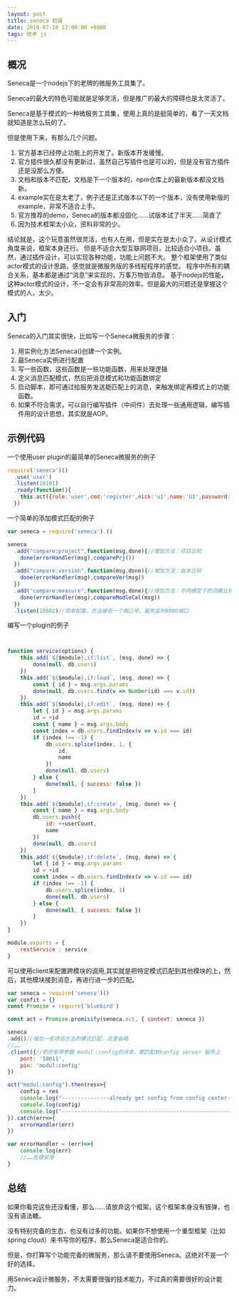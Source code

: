 ```yaml
---
layout: post
title: seneca 初探
date: 2019-07-18 12:00:00 +0800
tags: 技术 js
---
```


## 概况

Seneca是一个nodejs下的老牌的微服务工具集了。

Seneca的最大的特色可能就是足够灵活，但是推广的最大的障碍也是太灵活了。

Seneca是基于模式的一种微服务工具集，使用上真的是挺简单的，看了一天文档就知道是怎么玩的了。

但是使用下来，有那么几个问题。

1. 官方基本已经停止功能上的开发了。新版本开发缓慢。
2. 官方插件很久都没有更新过，虽然自己写插件也是可以的，但是没有官方插件还是没那么方便。
3. 文档和版本不匹配，文档是下一个版本的，npm仓库上的最新版本都没文档新。
4. example实在是太老了，例子还是正式版本以下的一个版本，没有使用新版的example，非常不适合上手。
5. 官方推荐的demo，Seneca的版本都没固化……试版本试了半天……简直了
6. 因为技术框架太小众，资料非常的少。

结论就是，这个玩意虽然很灵活，也有人在用，但是实在是太小众了。从设计模式角度来说，框架本身还行。
但是不适合大型互联网项目，比较适合小项目。虽然，通过插件设计，可以实现各种功能，功能上问题不大。
整个框架使用了类似actor模式的设计思路，感觉就是微服务版的多线程程序的感觉。
程序中所有的耦合关系，基本都是通过“消息”来实现的，万事万物皆消息。
基于nodejs的性能，这种actor模式的设计，不一定会有非常高的效率。但是最大的问题还是掌握这个模式的人，太少。

## 入门

Seneca的入门其实很快，比如写一个Seneca微服务的步骤：

1. 用实例化方法Seneca()创建一个实例。
2. 最Seneca实例进行配置
3. 写一些函数，这些函数是一些功能函数，用来处理逻辑
4. 定义消息匹配模式，然后把消息模式和功能函数绑定
5. 启动脚本，即可通过给服务发送能匹配上的消息，来触发绑定再模式上的功能函数。
6. 如果不符合需求，可以自行编写插件（中间件）去处理一些通用逻辑，编写插件用的设计思想，其实就是AOP。

## 示例代码

一个使用user plugin的最简单的Seneca微服务的例子

```js
require('seneca')()
  .use('user')
  .listen(10101)
  .ready(function(){
    this.act({role:'user',cmd:'register',nick:'u1',name:'U1',password:'u1'})
  })
```

一个简单的添加模式匹配的例子

```js
var seneca = require('seneca').()

seneca
  .add("compare:project",function(msg,done){//增加方法：项目比较
    done(errorHandler(msg),comparePrj())
  })
  .add("compare:version",function(msg,done){//增加方法：版本比较
    done(errorHandler(msg),compareVer(msg))
  })
  .add("compare:measure",function(msg,done){//增加方法：不同模型下的测算比较
    done(errorHandler(msg),compareModleCal(msg))
  })
  .listen(10502)//简单配置，方法接收一个端口号，服务监听9000端口
```

编写一个plugin的例子

```js


function service(options) {
    this.add(`${$module},if:list`, (msg, done) => {
        done(null, db.users)
    })
    this.add(`${$module},if:load`, (msg, done) => {
        const { id } = msg.args.params
        done(null, db.users.find(v => Number(id) === v.id))
    })
    this.add(`${$module},if:edit`, (msg, done) => {
        let { id } = msg.args.params
        id = +id
        const { name } = msg.args.body
        const index = db.users.findIndex(v => v.id === id)
        if (index !== -1) {
            db.users.splice(index, 1, {
                id,
                name
            })
            done(null, db.users)
        } else {
            done(null, { success: false })
        }
    })
    this.add(`${$module},if:create`, (msg, done) => {
        const { name } = msg.args.body
        db.users.push({
            id: ++userCount,
            name
        })
        done(null, db.users)
    })
    this.add(`${$module},if:delete`, (msg, done) => {
        let { id } = msg.args.params
        id = +id
        const index = db.users.findIndex(v => v.id === id)
        if (index !== -1) {
            db.users.splice(index, 1)
            done(null, db.users)
        } else {
            done(null, { success: false })
        }
    })
}

module.exports = {
    restService : service
}
```

可以使用client来配置跨模块的调用,其实就是把特定模式匹配到其他模块的上，然后，其他模块接到消息，再进行进一步的匹配。

```js
var seneca = require('seneca')()
var confit = {}
const Promise = require('bluebird')

const act = Promise.promisify(seneca.act, { context: seneca })

seneca
.add()//增加一些项目方法的模式匹配，这里省略
//……
.client({//把所有带参数 modul：config的消息，都匹配到config server 服务上
    port: '10011',
    pin: 'modul:config'
})

act("modul:config").then(res=>{
    config = res
    console.log("---------------already get config from config center-----------------")
    console.log(config)
    console.log("---------------------------------------------------------------------")
}).catch(err=>{
    errorHandler(err)
})

var errorHandler = (err)=>{
    console.log(err)
    //……处理异常
}

```

## 总结

如果你看完这些还没看懂，那么……请放弃这个框架。这个框架本身没有银弹，也没有语法糖。

没有特别完备的生态，也没有过多的功能。如果你不想使用一个重型框架（比如spring cloud）来书写你的程序，那么Seneca是适合你的。

但是，你打算写个功能完备的微服务，那么请不要使用Seneca。这绝对不是一个好的选择。

用Seneca设计微服务，不太需要很强的技术能力，不过真的需要很好的设计能力。
